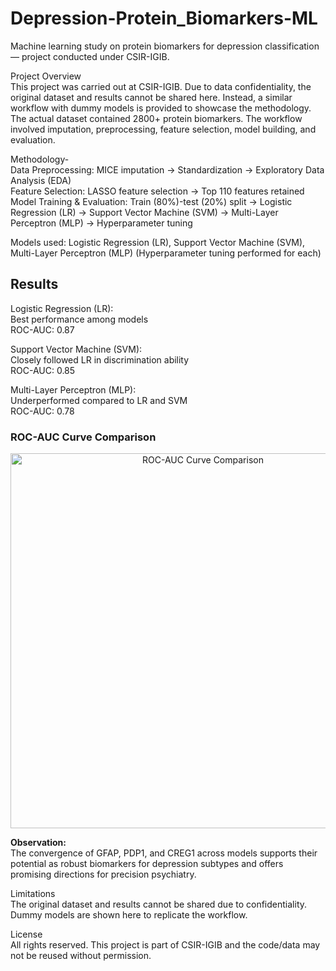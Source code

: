 # Depression-Protein_Biomarkers-ML
Machine learning study on protein biomarkers for depression classification — project conducted under CSIR-IGIB.

Project Overview<br>
This project was carried out at CSIR-IGIB. Due to data confidentiality, the original dataset and results cannot be shared here. Instead, a similar workflow with dummy models is provided to showcase the methodology.
The actual dataset contained 2800+ protein biomarkers. The workflow involved imputation, preprocessing, feature selection, model building, and evaluation.

Methodology- <br>
Data Preprocessing: MICE imputation → Standardization → Exploratory Data Analysis (EDA) <br>
Feature Selection: LASSO feature selection → Top 110 features retained <br>
Model Training & Evaluation: Train (80%)-test (20%) split → Logistic Regression (LR) → Support Vector Machine (SVM) → Multi-Layer Perceptron (MLP) → Hyperparameter tuning

Models used:
Logistic Regression (LR),
Support Vector Machine (SVM),
Multi-Layer Perceptron (MLP)
(Hyperparameter tuning performed for each)

## Results

Logistic Regression (LR):  
Best performance among models  
ROC-AUC: 0.87  

Support Vector Machine (SVM):  
Closely followed LR in discrimination ability  
ROC-AUC: 0.85  

Multi-Layer Perceptron (MLP):  
Underperformed compared to LR and SVM  
ROC-AUC: 0.78  

### ROC-AUC Curve Comparison
<p align="center">
  <img src="results/roc_auc.png" alt="ROC-AUC Curve Comparison" width="600"/>
</p>

**Observation:**  
The convergence of GFAP, PDP1, and CREG1 across models supports their potential as robust biomarkers for depression subtypes and offers promising directions for precision psychiatry.

Limitations<br>
The original dataset and results cannot be shared due to confidentiality.<br>
Dummy models are shown here to replicate the workflow.

License<br>
All rights reserved. This project is part of CSIR-IGIB and the code/data may not be reused without permission.
